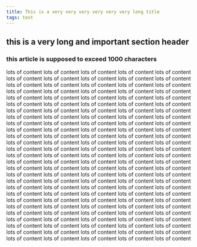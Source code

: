 ```yaml
---
title: This is a very very very very very very long title
tags: test
---
```


## this is a very long and important section header

### this article is supposed to exceed 1000 characters

lots of content lots of content lots of content lots of content lots of content
lots of content lots of content lots of content lots of content lots of content
lots of content lots of content lots of content lots of content lots of content
lots of content lots of content lots of content lots of content lots of content
lots of content lots of content lots of content lots of content lots of content
lots of content lots of content lots of content lots of content lots of content
lots of content lots of content lots of content lots of content lots of content
lots of content lots of content lots of content lots of content lots of content
lots of content lots of content lots of content lots of content lots of content
lots of content lots of content lots of content lots of content lots of content
lots of content lots of content lots of content lots of content lots of content
lots of content lots of content lots of content lots of content lots of content
lots of content lots of content lots of content lots of content lots of content
lots of content lots of content lots of content lots of content lots of content
lots of content lots of content lots of content lots of content lots of content
lots of content lots of content lots of content lots of content lots of content
lots of content lots of content lots of content lots of content lots of content
lots of content lots of content lots of content lots of content lots of content
lots of content lots of content lots of content lots of content lots of content
lots of content lots of content lots of content lots of content lots of content
lots of content lots of content lots of content lots of content lots of content
lots of content lots of content lots of content lots of content lots of content
lots of content lots of content lots of content lots of content lots of content
lots of content lots of content lots of content lots of content lots of content
lots of content lots of content lots of content lots of content lots of content
lots of content lots of content lots of content lots of content lots of content
lots of content lots of content lots of content lots of content lots of content
